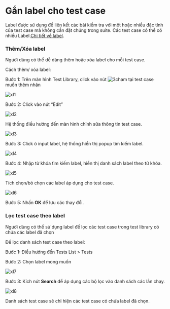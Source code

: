 # Gắn label cho test case

Label được sử dụng để liên kết các bài kiểm tra với một hoặc nhiều đặc tính của test case mà không cần đặt chúng trong suite. Các test case có thể có nhiều Label.[Chi tiết về label](/test-framework-api/guest/doc-file/doc-file/03aa9ed7-eb1f-4362-8146-b1fabde3b705/link.png).

### Thêm/Xóa label
Người dùng có thể dễ dàng thêm hoặc xóa label cho mỗi test case.

Cách thêm/ xóa label:

Bước 1:	Trên màn hình Test Library, click vào nút ![3cham](/test-framework-api/guest/doc-file/doc-file/e9a232d7-73eb-4938-ac58-af13faec857b/3cham.png) tại test case muốn thêm nhãn

![xl1](/test-framework-api/guest/doc-file/doc-file/02b29aca-841f-41d1-8d3d-861cdb41b558/xl1.png)

Bước 2:	Click vào nút “Edit”

![xl2](/test-framework-api/guest/doc-file/doc-file/547f6e8a-7eb8-46de-ae5c-e57f1a9dde6a/xl2.png)

Hệ thống điều hướng đến màn hình chỉnh sửa thông tin test case.

![xl3](/test-framework-api/guest/doc-file/doc-file/5481a55e-e8d2-47b3-82b5-f2193ed3a67b/xl3.png)

Bước 3:	Click ô input label, hệ thống hiển thị popup tìm kiếm label. 

![xl4](/test-framework-api/guest/doc-file/doc-file/0c4df2fc-b357-4df4-802e-79d302584310/xl4.png)

Bước 4:	Nhập từ khóa tìm kiếm label, hiển thị danh sách label theo từ khóa.

![xl5](/test-framework-api/guest/doc-file/doc-file/eb0bd51b-d0be-4534-b656-8aff4bf3cb7f/xl5.png)

Tích chọn/bỏ chọn các label áp dụng cho test case. 

![xl6](/test-framework-api/guest/doc-file/doc-file/62cd8e53-8661-4072-b514-84a2c3de05b7/xl6.png)

Bước 5:	Nhấn **OK** để lưu các thay đổi.

### Lọc test case theo label
Người dùng có thể sử dụng label để lọc các test case trong test library có chứa các label đã chọn 

Để lọc danh sách test case theo label:

Bước 1:	Điều hướng đến Tests List > Tests

Bước 2:	Chọn label mong muốn

![xl7](/test-framework-api/guest/doc-file/doc-file/98310e51-a093-4aee-b8ab-726ec614d49b/xl7.png)

Bước 3:	Kích nút **Search** để áp dụng các bộ lọc vào danh sách các lần chạy.

![xl8](/test-framework-api/guest/doc-file/doc-file/057a68e6-1f04-4194-8420-c7f0f58f9776/xl8.png)

Danh sách test case sẽ chỉ hiện các test case có chứa label đã chọn.
